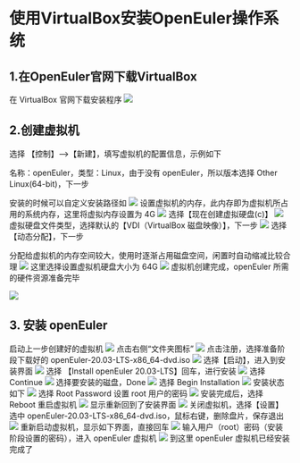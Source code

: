 # 使用VirtualBox安装OpenEuler操作系统

## 1.在OpenEuler官网下载VirtualBox

在 VirtualBox 官网下载安装程序
![](https://www.openeuler.org/assets/e02.C9OPn4uC.png)
## 2.创建虚拟机

选择 【控制】-->【新建】，填写虚拟机的配置信息，示例如下

名称：openEuler，类型：Linux，由于没有 openEuler，所以版本选择 Other Linux(64-bit)，下一步


安装的时候可以自定义安装路径如
![](https://www.openeuler.org/assets/e05.rX4_Uium.png)
设置虚拟机的内存，此内存即为虚拟机所占用的系统内存，这里将虚拟内存设置为 4G
![](https://www.openeuler.org/assets/4G.Cp5iCjwq.png)
选择【现在创建虚拟硬盘(c)】
![](https://www.openeuler.org/assets/hard.CJJWnPdQ.png)
虚拟硬盘文件类型，选择默认的【VDI（VirtualBox 磁盘映像）】，下一步
![](https://www.openeuler.org/assets/e07.XGx7EL45.png)
选择【动态分配】，下一步

分配给虚拟机的内存空间较大，使用时逐渐占用磁盘空间，闲置时自动缩减比较合理
![](https://www.openeuler.org/assets/e08.B0-xpaJy.png)
这里选择设置虚拟机硬盘大小为 64G
![](https://www.openeuler.org/assets/64G.-gTrCFxo.png)
虚拟机创建完成，openEuler 所需的硬件资源准备完毕

![](https://www.openeuler.org/assets/e10.ByfH9DNN.png)

## 3. 安装 openEuler 
启动上一步创建好的虚拟机
![](https://www.openeuler.org/assets/e11.zAEV86XH.png)
点击右侧“文件夹图标”
![](https://www.openeuler.org/assets/e12.CtZxlrGB.png)
点击注册，选择准备阶段下载好的 openEuler-20.03-LTS-x86_64-dvd.iso
![](https://www.openeuler.org/assets/e13.CAMVJ-dF.png)
选择【启动】，进入到安装界面
![](https://www.openeuler.org/assets/e14.C9nTxkZn.png)
选择 【Install openEuler 20.03-LTS】回车，进行安装
![](https://www.openeuler.org/assets/e15.DOFsWxNf.png)
选择 Continue
![](https://www.openeuler.org/assets/e16.DLAkTr3l.png)
选择要安装的磁盘，Done
![](https://www.openeuler.org/assets/e18.CORYxIcA.png)
选择 Begin Installation
![](https://www.openeuler.org/assets/e19.DeT2kA2W.png)
安装状态如下
![](https://www.openeuler.org/assets/e20.DQHcULKW.png)
选择 Root Password 设置 root 用户的密码
![](https://www.openeuler.org/assets/e21.DWWC_mH6.png)
安装完成后，选择 Reboot 重启虚拟机
![](https://www.openeuler.org/assets/e22.BVGP3ZG6.png)
显示重新回到了安装界面
![](https://www.openeuler.org/assets/e23.C9N3ER2B.png)
关闭虚拟机，选择【设置】选中 openEuler-20.03-LTS-x86_64-dvd.iso，鼠标右键，删除盘片，保存退出
![](https://www.openeuler.org/assets/e24.BP2efK2r.png)
重新启动虚拟机，显示如下界面，直接回车
![](https://www.openeuler.org/assets/e25.C1G75q6j.png)
输入用户（root）密码（安装阶段设置的密码），进入 openEuler 虚拟机
![](https://www.openeuler.org/assets/e26.BVicgI2O.png)
到这里 openEuler 虚拟机已经安装完成了